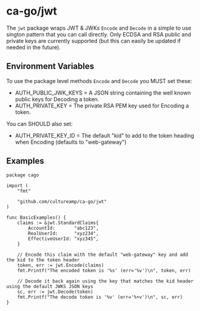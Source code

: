 # ca-go/jwt

The `jwt` package wraps JWT & JWKs `Encode` and `Decode` in a simple to use sington pattern that you can call directly. Only ECDSA and RSA public and private keys are currently supported (but this can easily be updated if needed in the future).

## Environment Variables

To use the package level methods `Encode` and `Decode` you MUST set these:

- AUTH_PUBLIC_JWK_KEYS = A JSON string containing the well known public keys for Decoding a token.
- AUTH_PRIVATE_KEY = The private RSA PEM key used for Encoding a token.

You can SHOULD also set:

- AUTH_PRIVATE_KEY_ID = The default "kid" to add to the token heading when Encoding (defaults to "web-gateway")

## Examples
```
package cago

import (
	"fmt"

	"github.com/cultureamp/ca-go/jwt"
)

func BasicExamples() {
	claims := &jwt.StandardClaims{
		AccountId:       "abc123",
		RealUserId:      "xyz234",
		EffectiveUserId: "xyz345",
	}

	// Encode this claim with the default "web-gateway" key and add the kid to the token header
	token, err := jwt.Encode(claims)
	fmt.Printf("The encoded token is '%s' (err='%v')\n", token, err)

	// Decode it back again using the key that matches the kid header using the default JWKS JSON keys
	sc, err := jwt.Decode(token)
	fmt.Printf("The decode token is '%v' (err='%+v')\n", sc, err)
}
```
